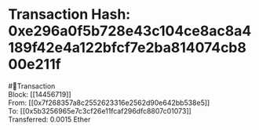 
Transaction Hash: 0xe296a0f5b728e43c104ce8ac8a4189f42e4a122bfcf7e2ba814074cb800e211f
====================================================================================
  
#💸Transaction  
Block: [[14456719]]  
From: [[0x7f268357a8c2552623316e2562d90e642bb538e5]]  
To: [[0x5b3256965e7c3cf26e11fcaf296dfc8807c01073]]  
Transferred: 0.0015 Ether